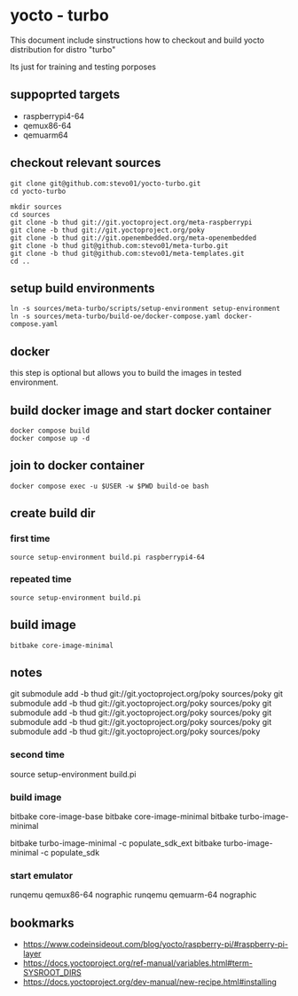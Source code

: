 # yocto - turbo

This document include sinstructions how to checkout and build 
yocto distribution for distro "turbo"

Its just for training and testing porposes

## suppoprted targets
 
 * raspberrypi4-64
 * qemux86-64
 * qemuarm64


## checkout relevant sources

```
git clone git@github.com:stevo01/yocto-turbo.git
cd yocto-turbo

mkdir sources
cd sources
git clone -b thud git://git.yoctoproject.org/meta-raspberrypi
git clone -b thud git://git.yoctoproject.org/poky
git clone -b thud git://git.openembedded.org/meta-openembedded
git clone -b thud git@github.com:stevo01/meta-turbo.git
git clone -b thud git@github.com:stevo01/meta-templates.git
cd ..
```

## setup build environments

```
ln -s sources/meta-turbo/scripts/setup-environment setup-environment
ln -s sources/meta-turbo/build-oe/docker-compose.yaml docker-compose.yaml
```

## docker
this step is optional but allows you to build the images in 
tested environment.

## build docker image and start docker container
```
docker compose build
docker compose up -d
```

## join to docker container
```
docker compose exec -u $USER -w $PWD build-oe bash
```

## create build dir

### first time
```
source setup-environment build.pi raspberrypi4-64
```

### repeated time
```
source setup-environment build.pi
```

## build image
```
bitbake core-image-minimal
```



## notes
git submodule add -b thud git://git.yoctoproject.org/poky sources/poky
git submodule add -b thud git://git.yoctoproject.org/poky sources/poky
git submodule add -b thud git://git.yoctoproject.org/poky sources/poky
git submodule add -b thud git://git.yoctoproject.org/poky sources/poky
git submodule add -b thud git://git.yoctoproject.org/poky sources/poky



### second time
source setup-environment build.pi

### build image
bitbake core-image-base
bitbake core-image-minimal
bitbake turbo-image-minimal

bitbake turbo-image-minimal -c populate_sdk_ext
bitbake turbo-image-minimal -c populate_sdk

### start emulator
runqemu qemux86-64 nographic
runqemu qemuarm-64 nographic



## bookmarks
- https://www.codeinsideout.com/blog/yocto/raspberry-pi/#raspberry-pi-layer
- https://docs.yoctoproject.org/ref-manual/variables.html#term-SYSROOT_DIRS
- https://docs.yoctoproject.org/dev-manual/new-recipe.html#installing